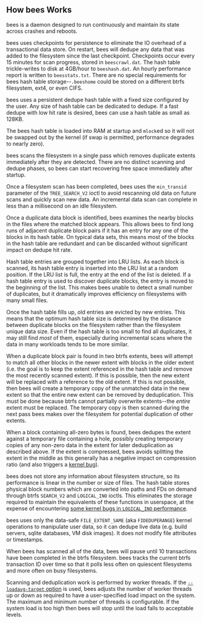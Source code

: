 How bees Works
--------------

bees is a daemon designed to run continuously and maintain its state
across crashes and reboots.

bees uses checkpoints for persistence to eliminate the IO overhead of a
transactional data store.  On restart, bees will dedupe any data that
was added to the filesystem since the last checkpoint.  Checkpoints
occur every 15 minutes for scan progress, stored in `beescrawl.dat`.
The hash table trickle-writes to disk at 4GB/hour to `beeshash.dat`.
An hourly performance report is written to `beesstats.txt`.  There are
no special requirements for bees hash table storage--`.beeshome` could
be stored on a different btrfs filesystem, ext4, or even CIFS.

bees uses a persistent dedupe hash table with a fixed size configured
by the user.  Any size of hash table can be dedicated to dedupe.  If a
fast dedupe with low hit rate is desired, bees can use a hash table as
small as 128KB.

The bees hash table is loaded into RAM at startup and `mlock`ed so it
will not be swapped out by the kernel (if swap is permitted, performance
degrades to nearly zero).

bees scans the filesystem in a single pass which removes duplicate
extents immediately after they are detected.  There are no distinct
scanning and dedupe phases, so bees can start recovering free space
immediately after startup.

Once a filesystem scan has been completed, bees uses the `min_transid`
parameter of the `TREE_SEARCH_V2` ioctl to avoid rescanning old data
on future scans and quickly scan new data.  An incremental data scan
can complete in less than a millisecond on an idle filesystem.

Once a duplicate data block is identified, bees examines the nearby
blocks in the files where the matched block appears.  This allows bees
to find long runs of adjacent duplicate block pairs if it has an entry
for any one of the blocks in its hash table.  On typical data sets,
this means most of the blocks in the hash table are redundant and can
be discarded without significant impact on dedupe hit rate.

Hash table entries are grouped together into LRU lists.  As each block
is scanned, its hash table entry is inserted into the LRU list at a
random position.  If the LRU list is full, the entry at the end of the
list is deleted.  If a hash table entry is used to discover duplicate
blocks, the entry is moved to the beginning of the list.  This makes bees
unable to detect a small number of duplicates, but it dramatically
improves efficiency on filesystems with many small files.

Once the hash table fills up, old entries are evicted by new entries.
This means that the optimum hash table size is determined by the
distance between duplicate blocks on the filesystem rather than the
filesystem unique data size.  Even if the hash table is too small
to find all duplicates, it may still find _most_ of them, especially
during incremental scans where the data in many workloads tends to be
more similar.

When a duplicate block pair is found in two btrfs extents, bees will
attempt to match all other blocks in the newer extent with blocks in
the older extent (i.e. the goal is to keep the extent referenced in the
hash table and remove the most recently scanned extent).  If this is
possible, then the new extent will be replaced with a reference to the
old extent.  If this is not possible, then bees will create a temporary
copy of the unmatched data in the new extent so that the entire new
extent can be removed by deduplication.  This must be done because btrfs
cannot partially overwrite extents--the _entire_ extent must be replaced.
The temporary copy is then scanned during the next pass bees makes over
the filesystem for potential duplication of other extents.

When a block containing all-zero bytes is found, bees dedupes the extent
against a temporary file containing a hole, possibly creating temporary
copies of any non-zero data in the extent for later deduplication as
described above.  If the extent is compressed, bees avoids splitting
the extent in the middle as this generally has a negative impact on
compression ratio (and also triggers a [kernel bug](btrfs-kernel.md)).

bees does not store any information about filesystem structure, so
its performance is linear in the number or size of files.  The hash
table stores physical block numbers which are converted into paths
and FDs on demand through btrfs `SEARCH_V2` and `LOGICAL_INO` ioctls.
This eliminates the storage required to maintain the equivalents
of these functions in userspace, at the expense of encountering [some
kernel bugs in `LOGICAL_INO` performance](btrfs-kernel.md).

bees uses only the data-safe `FILE_EXTENT_SAME` (aka `FIDEDUPERANGE`)
kernel operations to manipulate user data, so it can dedupe live data
(e.g. build servers, sqlite databases, VM disk images).  It does not
modify file attributes or timestamps.

When bees has scanned all of the data, bees will pause until 10
transactions have been completed in the btrfs filesystem.  bees tracks
the current btrfs transaction ID over time so that it polls less often
on quiescent filesystems and more often on busy filesystems.

Scanning and deduplication work is performed by worker threads.  If the
[`--loadavg-target` option](options.md) is used, bees adjusts the number
of worker threads up or down as required to have a user-specified load
impact on the system.  The maximum and minimum number of threads is
configurable.  If the system load is too high then bees will stop until
the load falls to acceptable levels.
